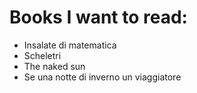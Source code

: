 # Books I want to read:
* Insalate di matematica
* Scheletri
* The naked sun
* Se una notte di inverno un viaggiatore

